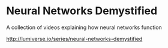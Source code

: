 # Neural Networks Demystified
A collection of videos explaining how neural networks function

http://lumiverse.io/series/neural-networks-demystified
